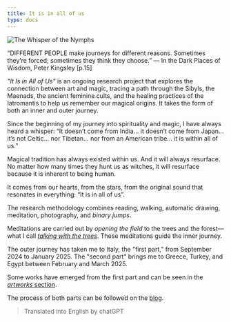 ```yaml
---
title: It is in all of us
type: docs
---
```


![The Whisper of the Nymphs](/images/X1V45282-Enhanced-SR.jpg)

“DIFFERENT PEOPLE make journeys for different reasons. Sometimes they’re forced; sometimes they think they choose.”
— In the Dark Places of Wisdom, Peter Kingsley [p.15]

*"It Is in All of Us"* is an ongoing research project that explores the connection between art and magic, tracing a path
through the Sibyls, the Maenads, the ancient feminine cults, and the healing practices of the Iatromantis to help us
remember our magical origins. It takes the form of both an inner and outer journey.

Since the beginning of my journey into spirituality and magic, I have always heard a whisper:
“It doesn’t come from India… it doesn’t come from Japan… it’s not Celtic… nor Tibetan… nor from an American tribe… it is
within all of us.”

Magical tradition has always existed within us. And it will always resurface. No matter how many times they hunt us as
witches, it will resurface because it is inherent to being human.

It comes from our hearts, from the stars, from the original sound that resonates in everything: “It is in all of us”.

The research methodology combines reading, walking, automatic drawing, meditation, photography, and *binary jumps*.  

Meditations are carried out by *opening the field* to the trees and the forest—what I call [_talking with the trees_](/docs/first-part/talking_with_the_trees). These meditations guide the inner journey.  

The outer journey has taken me to Italy, the "first part," from September 2024 to January 2025. The "second part" brings me to Greece, Turkey, and Egypt between February and March 2025.  

Some works have emerged from the first part and can be seen in the [*artworks* section](/docs/first-part/#artworks).  

The process of both parts can be followed on the [blog](/posts).

> Translated into English by chatGPT
